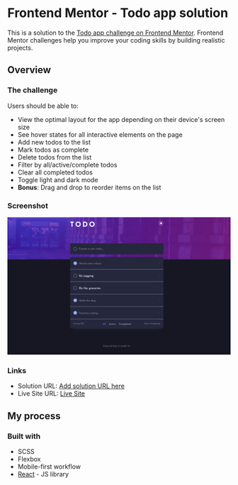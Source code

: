 # Frontend Mentor - Todo app solution

This is a solution to the [Todo app challenge on Frontend Mentor](https://www.frontendmentor.io/challenges/todo-app-Su1_KokOW). Frontend Mentor challenges help you improve your coding skills by building realistic projects. 

## Overview

### The challenge

Users should be able to:

- View the optimal layout for the app depending on their device's screen size
- See hover states for all interactive elements on the page
- Add new todos to the list
- Mark todos as complete
- Delete todos from the list
- Filter by all/active/complete todos
- Clear all completed todos
- Toggle light and dark mode
- **Bonus**: Drag and drop to reorder items on the list

### Screenshot

![](./screenshot.png)

### Links

- Solution URL: [Add solution URL here](https://www.frontendmentor.io/solutions/todo-app-2OGbKhPvxq)
- Live Site URL: [Live Site](https://zwiro.github.io/todo-app/)

## My process

### Built with

- SCSS
- Flexbox
- Mobile-first workflow
- [React](https://reactjs.org/) - JS library





